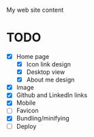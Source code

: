 My web site content

# TODO
- [x] Home page
    - [x] Icon link design
    - [x] Desktop view
    - [x] About me design
- [x] Image
- [x] Github and LinkedIn links
- [x] Mobile
- [ ] Favicon
- [x] Bundling/minifying
- [ ] Deploy
